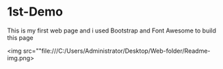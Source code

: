 # 1st-Demo

This is my first web page and i used Bootstrap and Font Awesome to build this page

<img src=""file:///C:/Users/Administrator/Desktop/Web-folder/Readme-img.png>
